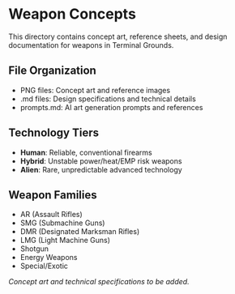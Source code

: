 # Weapon Concepts

This directory contains concept art, reference sheets, and design documentation for weapons in Terminal Grounds.

## File Organization
- PNG files: Concept art and reference images
- .md files: Design specifications and technical details
- prompts.md: AI art generation prompts and references

## Technology Tiers
- **Human**: Reliable, conventional firearms
- **Hybrid**: Unstable power/heat/EMP risk weapons
- **Alien**: Rare, unpredictable advanced technology

## Weapon Families
- AR (Assault Rifles)
- SMG (Submachine Guns)
- DMR (Designated Marksman Rifles)
- LMG (Light Machine Guns)
- Shotgun
- Energy Weapons
- Special/Exotic

*Concept art and technical specifications to be added.*